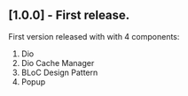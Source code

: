 ## [1.0.0] - First release.

First version released with with 4 components:
1. Dio
2. Dio Cache Manager
3. BLoC Design Pattern
4. Popup